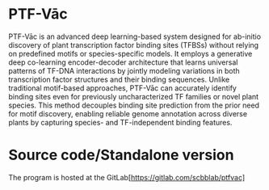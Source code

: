 # PTF-Vāc
PTF-Vāc is an advanced deep learning-based system designed for ab-initio discovery of plant transcription factor binding sites (TFBSs) without relying on predefined motifs or species-specific models. It employs a generative deep co-learning encoder-decoder architecture that learns universal patterns of TF-DNA interactions by jointly modeling variations in both transcription factor structures and their binding sequences. Unlike traditional motif-based approaches, PTF-Vāc can accurately identify binding sites even for previously uncharacterized TF families or novel plant species. This method decouples binding site prediction from the prior need for motif discovery, enabling reliable genome annotation across diverse plants by capturing species- and TF-independent binding features.

# Source code/Standalone version
The program is hosted at the GitLab[https://gitlab.com/scbblab/ptfvac]
